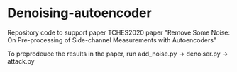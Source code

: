 # Denoising-autoencoder
Repository code to support paper TCHES2020 paper "Remove Some Noise: On Pre-processing of Side-channel Measurements with Autoencoders"

To preprodeuce the results in the paper, run add_noise.py -> denoiser.py -> attack.py
